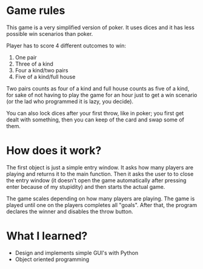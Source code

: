 # Game rules

This game is a very simplified version of poker. It uses dices and it has less 
possible win scenarios than poker.

Player has to score 4 different outcomes to win:

1. One pair 
2. Three of a kind
3. Four a kind/two pairs
4. Five of a kind/full house

Two pairs counts as four of a kind and full house counts as five of a kind,
for sake of not having to play the game for an hour just to get a win scenario
(or the lad who programmed it is lazy, you decide).

You can also lock dices after your first throw, like in poker; you first get
dealt with something, then you can keep of the card and swap some of them.

# How does it work?

The first object is just a simple entry window. It asks how many players are 
playing and returns it to the main function. Then it asks the user to to close
the entry window (it doesn't open the game automatically after pressing enter
because of my stupidity) and then starts the actual game. 

The game scales depending on how many players are playing. The game is
played until one on the players completes all "goals". After that, the 
program declares the winner and disables the throw button. 

# What I learned?

- Design and implements simple GUI's with Python
- Object oriented programming
